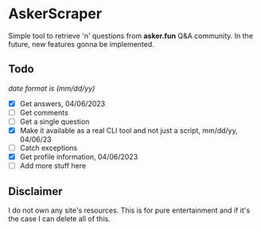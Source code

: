 # AskerScraper
Simple tool to retrieve 'n' questions from **asker.fun** Q&A community. In the future, new features gonna be implemented.

## Todo
*date format is (mm/dd/yy)*
 - [X] Get answers, 04/06/2023
 - [ ] Get comments
 - [ ] Get a single question
 - [X] Make it available as a real CLI tool and not just a script, mm/dd/yy, 04/06/23
 - [ ] Catch exceptions
 - [X] Get profile information, 04/06/2023
 - [ ] Add more stuff here 

## Disclaimer
I do not own any site's resources. This is for pure entertainment and if it's the case I can delete all of this.
